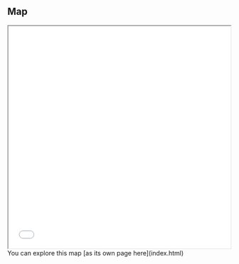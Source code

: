 ## Map
<iframe src="index.html" height="500" width="500"></iframe>
You can explore this map [as its own page here](index.html)
